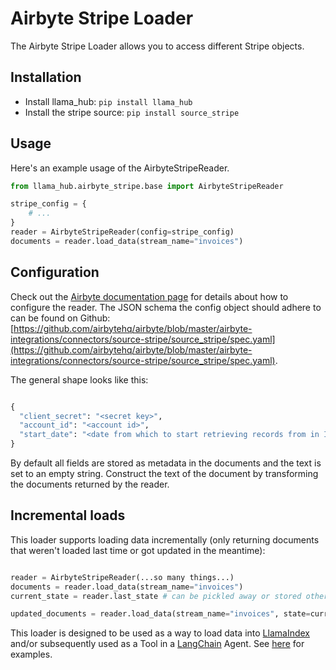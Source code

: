 # Airbyte Stripe Loader

The Airbyte Stripe Loader allows you to access different Stripe objects.

## Installation

* Install llama_hub: `pip install llama_hub`
* Install the stripe source: `pip install source_stripe`

## Usage

Here's an example usage of the AirbyteStripeReader.

```python
from llama_hub.airbyte_stripe.base import AirbyteStripeReader

stripe_config = {
    # ...
}
reader = AirbyteStripeReader(config=stripe_config)
documents = reader.load_data(stream_name="invoices")
```

## Configuration

Check out the [Airbyte documentation page](https://docs.airbyte.com/integrations/sources/stripe/) for details about how to configure the reader.
The JSON schema the config object should adhere to can be found on Github: [https://github.com/airbytehq/airbyte/blob/master/airbyte-integrations/connectors/source-stripe/source_stripe/spec.yaml](https://github.com/airbytehq/airbyte/blob/master/airbyte-integrations/connectors/source-stripe/source_stripe/spec.yaml).

The general shape looks like this:
```python

{
  "client_secret": "<secret key>",
  "account_id": "<account id>",
  "start_date": "<date from which to start retrieving records from in ISO format, e.g. 2020-10-20T00:00:00Z>",
}
```

By default all fields are stored as metadata in the documents and the text is set to an empty string. Construct the text of the document by transforming the documents returned by the reader.

## Incremental loads

This loader supports loading data incrementally (only returning documents that weren't loaded last time or got updated in the meantime):
```python

reader = AirbyteStripeReader(...so many things...)
documents = reader.load_data(stream_name="invoices")
current_state = reader.last_state # can be pickled away or stored otherwise

updated_documents = reader.load_data(stream_name="invoices", state=current_state) # only loads documents that were updated since last time
```

This loader is designed to be used as a way to load data into [LlamaIndex](https://github.com/jerryjliu/gpt_index/tree/main/gpt_index) and/or subsequently used as a Tool in a [LangChain](https://github.com/hwchase17/langchain) Agent. See [here](https://github.com/emptycrown/llama-hub/tree/main) for examples.
